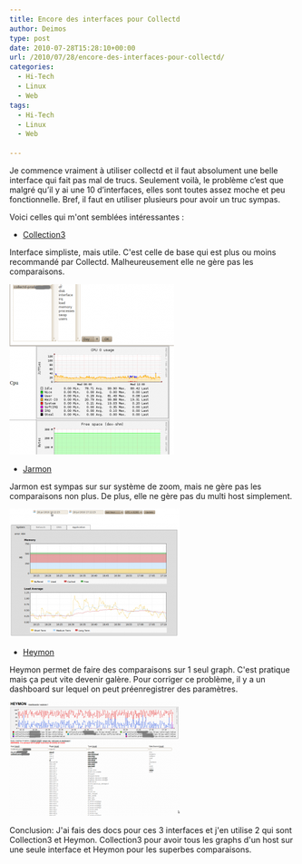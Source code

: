 ```yaml
---
title: Encore des interfaces pour Collectd
author: Deimos
type: post
date: 2010-07-28T15:28:10+00:00
url: /2010/07/28/encore-des-interfaces-pour-collectd/
categories:
  - Hi-Tech
  - Linux
  - Web
tags:
  - Hi-Tech
  - Linux
  - Web

---
```


Je commence vraiment à utiliser collectd et il faut absolument une belle interface qui fait pas mal de trucs. Seulement voilà, le problème c’est que malgré qu’il y ai une 10 d’interfaces, elles sont toutes assez moche et peu fonctionnelle. Bref, il faut en utiliser plusieurs pour avoir un truc sympas.

Voici celles qui m'ont semblées intéressantes :

  * [Collection3](http://wiki.deimos.fr/Collection3_:_Une_interface_web_pour_Collectd)

Interface simpliste, mais utile. C'est celle de base qui est plus ou moins recommandé par Collectd. Malheureusement elle ne gère pas les comparaisons.

![collection3-290x300](/images/collection3-290x300.png)

  * [Jarmon](http://wiki.deimos.fr/Jarmon_:_Une_interface_web_pour_Collectd)

Jarmon est sympas sur sur système de zoom, mais ne gère pas les comparaisons non plus. De plus, elle ne gère pas du multi host simplement.

![jarmon-300x227](/images/jarmon-300x227.png)

  * [Heymon](http://wiki.deimos.fr/Heymon_:_Une_interface_web_pour_Collectd)

Heymon permet de faire des comparaisons sur 1 seul graph. C'est pratique mais ça peut vite devenir galère. Pour corriger ce problème, il y a un dashboard sur lequel on peut préenregistrer des paramètres.

![heymon-300x201](/images/heymon-300x201.png)

Conclusion: J'ai fais des docs pour ces 3 interfaces et j'en utilise 2 qui sont Collection3 et Heymon. Collection3 pour avoir tous les graphs d'un host sur une seule interface et Heymon pour les superbes comparaisons.
